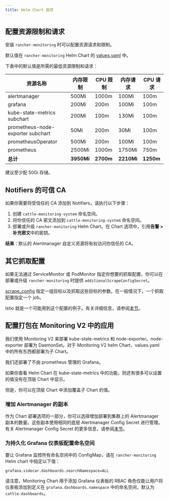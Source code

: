 ```yaml
---
title: Helm Chart 选项
---
```



## 配置资源限制和请求

安装 `rancher-monitoring` 时可以配置资源请求和限制。

默认值在 `rancher-monitoring` Helm Chart 的 [values.yaml](https://github.com/rancher/charts/blob/main/charts/rancher-monitoring/values.yaml) 中。

下表中的默认值是所需的最低资源限制和请求：

| 资源名称 | 内存限制 | CPU 限制 | 内存请求 | CPU 请求 |
| ------------- | ------------ | ----------- | ---------------- | ------------------ |
| alertmanager | 500Mi | 1000m | 100Mi | 100m |
| grafana | 200Mi | 200m | 100Mi | 100m |
| kube-state-metrics subchart | 200Mi | 100m | 130Mi | 100m |
| prometheus-node-exporter subchart | 50Mi | 200m | 30Mi | 100m |
| prometheusOperator | 500Mi | 200m | 100Mi | 100m |
| prometheus | 2500Mi | 1000m | 1750Mi | 750m |
| **总计** | **3950Mi** | **2700m** | **2210Mi** | **1250m** |

建议至少配 50Gi 存储。


## Notifiers 的可信 CA

如果你需要将受信任的 CA 添加到 Notifiers，请执行以下步骤：

1. 创建 `cattle-monitoring-system` 命名空间。
1. 将你信任的 CA 密文添加到 `cattle-monitoring-system` 命名空间。
1. 部署或升级 `rancher-monitoring` Helm Chart。在 Chart 选项中，引用**告警 > 补充密文**中的密钥。

**结果**：默认的 Alertmanager 自定义资源将有权访问你信任的 CA。


## 其它抓取配置

如果无法通过 ServiceMonitor 或 PodMonitor 指定你想要的抓取配置，你可以在部署或升级 `rancher-monitoring` 时提供 `additionalScrapeConfigSecret`。

[scrape_config](https://prometheus.io/docs/prometheus/latest/configuration/configuration/#scrape_config) 指定一组目标以及抓取这些目标的参数。在一般情况下，一个抓取配置指定一个 job。

Istio 就是一个可能用到这个配置的例子。有关详细信息，请参阅[本节](../../explanations/integrations-in-rancher/istio/configuration-options/selectors-and-scrape-configurations.md)。


## 配置打包在 Monitoring V2 中的应用

我们使用 Monitoring V2 来部署 kube-state-metrics 和 node-exporter。node-exporter 部署为 DaemonSet。对于 Monitoring V2 helm Chart，values.yaml 中的所有东西都部署为子 Chart。

我们还部署了不由 prometheus 管理的 Grafana。

如果你查看 Helm Chart 在 kube-state-metrics 中的功能，则还有很多可以设置的值没有在顶层 Chart 中显示。

但是，你可以在顶层 Chart 中添加覆盖子 Chart 的值。

### 增加 Alertmanager 的副本

作为 Chart 部署选项的一部分，你可以选择增加部署到集群上的 Alertmanager 副本的数量。这些副本使用相同的底层 Alertmanager Config Secret 进行管理。有关 Alertmanager Config Secret 的更多信息，请参阅[本节](../../how-to-guides/advanced-user-guides/monitoring-v2-configuration-guides/advanced-configuration/alertmanager.md#多个-alertmanager-副本)。

### 为持久化 Grafana 仪表板配置命名空间

要让 Grafana 监控所有命名空间中的 ConfigMap，请在 `rancher-monitoring` Helm chart 中指定以下值：

```
grafana.sidecar.dashboards.searchNamespace=ALL
```

请注意，Monitoring Chart 用于添加 Grafana 仪表板的 RBAC 角色仅能让用户将仪表板添加到定义在 `grafana.dashboards.namespace` 中的命名空间，默认为 `cattle-dashboards`。